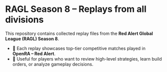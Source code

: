 # RAGL Season 8 – Replays from all divisions

This repository contains collected replay files from the **Red Alert Global League (RAGL) Season 8**.

- 🔹 Each replay showcases top-tier competitive matches played in **OpenRA – Red Alert**.  
- 🔹 Useful for players who want to review high-level strategies, learn build orders, or analyze gameplay decisions.  
